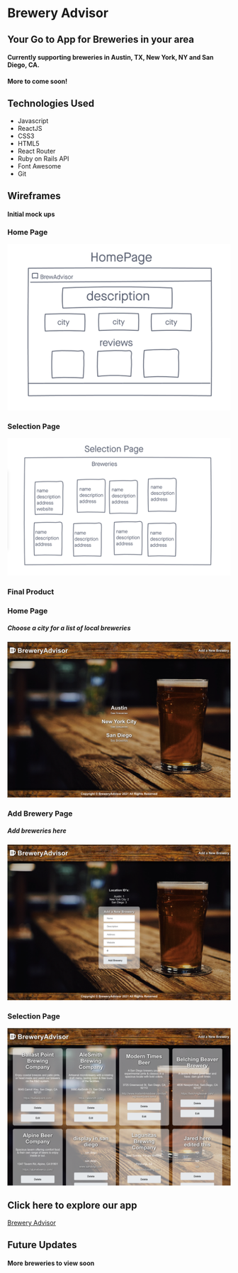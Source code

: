 # Brewery Advisor

## Your Go to App for Breweries in your area

#### Currently supporting breweries in Austin, TX, New York, NY and San Diego, CA.

#### More to come soon!

## Technologies Used

- Javascript
- ReactJS
- CSS3
- HTML5
- React Router
- Ruby on Rails API
- Font Awesome
- Git

## Wireframes

#### Initial mock ups

### Home Page

![](src/images/hp_wireframe.png)

### Selection Page

![](src/images/sp_wireframe.png)

### Final Product

### Home Page

##### Choose a city for a list of local breweries

![](src/images/home.png)

### Add Brewery Page

##### Add breweries here

![](src/images/add.png)

### Selection Page

![](src/images/city.png)

## Click here to explore our app

<a href="https://google.com/" target="_blank">Brewery Advisor</a>

## Future Updates

#### More breweries to view soon
